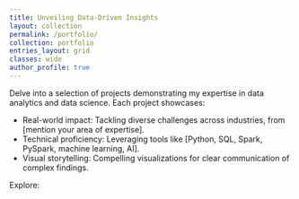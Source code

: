 ```yaml
---
title: Unveiling Data-Driven Insights
layout: collection
permalink: /portfolio/
collection: portfolio
entries_layout: grid
classes: wide
author_profile: true
---
```

Delve into a selection of projects demonstrating my expertise in data analytics and data science. Each project showcases:

- Real-world impact: Tackling diverse challenges across industries, from [mention your area of expertise].
- Technical proficiency: Leveraging tools like [Python, SQL, Spark, PySpark, machine learning, AI].
- Visual storytelling: Compelling visualizations for clear communication of complex findings.

Explore:
